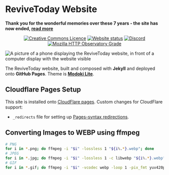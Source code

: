 # ReviveToday Website

**Thank you for the wonderful memories over these 7 years - the site has now ended, [read more](https://web.archive.org/web/2/https://revive.today/blog/goodbye-from-revivetoday)**

<p align="center">
  <a rel="license" href="http://creativecommons.org/licenses/by-nc-sa/4.0/"><img alt="Creative Commons Licence" style="border-width:0" src="https://img.shields.io/badge/license-CC--BY--NC--SA--4.0-black" /></a>
  <a href="#"><img alt="Website status" src="https://img.shields.io/website?down_message=offline&up_message=online&url=https%3A%2F%2Frevive.today" /></a>
  <a href="https://revive.today/discord"><img alt="Discord" src="https://img.shields.io/discord/823021126199934977?color=%235765f2&logo=discord&logoColor=white"></a>
  <a href="https://observatory.mozilla.org/analyze/revive.today"><img alt="Mozilla HTTP Observatory Grade" src="https://img.shields.io/mozilla-observatory/grade-score/revive.today" /></a>
</p>

![A picture of a phone displaying the ReviveToday website, in front of a computer display with the website visible](https://blog.soupbowl.io/assets/img/devices-revivetoday.webp)

The ReviveToday website, built and composed with **Jekyll** and deployed onto **GitHub Pages**. Theme is **[Modoki Lite](https://github.com/ReviveToday/Modoki-Lite)**.

## Cloudflare Pages Setup

This site is installed onto [CloudFlare pages](https://revivetoday.pages.dev). Custom changes for CloudFlare support:

* `_redirects` file for setting up [Pages-syntax redirections](https://developers.cloudflare.com/pages/platform/redirects).

## Converting Images to WEBP using ffmpeg

```bash
# PNG
for i in *.png; do ffmpeg -i "$i" -lossless 1 "${i%.*}.webp"; done
# JPEG
for i in *.jpg; do ffmpeg -i "$i" -lossless 1 -c libwebp "${i%.*}.webp"; done
# GIF
for i in *.gif; do ffmpeg -i "$i" -vcodec webp -loop 1 -pix_fmt yuv420p "${i%.*}.webp"; done
```

